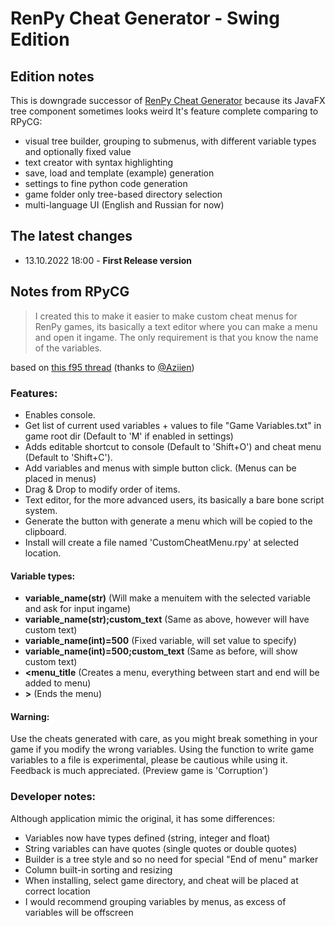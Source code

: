 # RenPy Cheat Generator - Swing Edition

## Edition notes

This is downgrade successor of [RenPy Cheat Generator](https://github.com/lure0xaos/rpycg) because its JavaFX tree
component sometimes looks weird
It's feature complete comparing to RPyCG:

- visual tree builder, grouping to submenus, with different variable types and optionally fixed value
- text creator with syntax highlighting
- save, load and template (example) generation
- settings to fine python code generation
- game folder only tree-based directory selection
- multi-language UI (English and Russian for now)

## The latest changes

- 13.10.2022 18:00 - **First Release version**

## Notes from RPyCG

> I created this to make it easier to make custom cheat menus for RenPy games, its basically a text editor where you can
> make a menu and open it ingame. The only requirement is that you know the name of the variables.

based on [this f95 thread](https://f95zone.to/threads/renpy-cheat-generator.14104/)
(thanks to [@Aziien](https://f95zone.to/members/aziien.13215/))

### Features:

- Enables console.
- Get list of current used variables + values to file "Game Variables.txt" in game root dir
  (Default to 'M' if enabled in settings)
- Adds editable shortcut to console (Default to 'Shift+O') and cheat menu (Default to 'Shift+C').
- Add variables and menus with simple button click. (Menus can be placed in menus)
- Drag & Drop to modify order of items.
- Text editor, for the more advanced users, its basically a bare bone script system.
- Generate the button with generate a menu which will be copied to the clipboard.
- Install will create a file named 'CustomCheatMenu.rpy' at selected location.

#### Variable types:

- **variable_name(str)** (Will make a menuitem with the selected variable and ask for input ingame)
- **variable_name(str);custom_text** (Same as above, however will have custom text)
- **variable_name(int)=500** (Fixed variable, will set value to specify)
- **variable_name(int)=500;custom_text** (Same as before, will show custom text)
- **\<menu_title** (Creates a menu, everything between start and end will be added to menu)
- **\>** (Ends the menu)

#### Warning:

Use the cheats generated with care, as you might break something in your game if you modify the wrong variables. Using
the function to write game variables to a file is experimental, please be cautious while using it. Feedback is much
appreciated.
(Preview game is 'Corruption')

### Developer notes:

Although application mimic the original, it has some differences:

- Variables now have types defined (string, integer and float)
- String variables can have quotes (single quotes or double quotes)
- Builder is a tree style and so no need for special "End of menu" marker
- Column built-in sorting and resizing
- When installing, select game directory, and cheat will be placed at correct location
- I would recommend grouping variables by menus, as excess of variables will be offscreen
